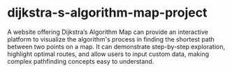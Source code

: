 # dijkstra-s-algorithm-map-project
A website offering Dijkstra’s Algorithm Map can provide an interactive platform to visualize the algorithm's process in finding the shortest path between two points on a map. It can demonstrate step-by-step exploration, highlight optimal routes, and allow users to input custom data, making complex pathfinding concepts easy to understand.
